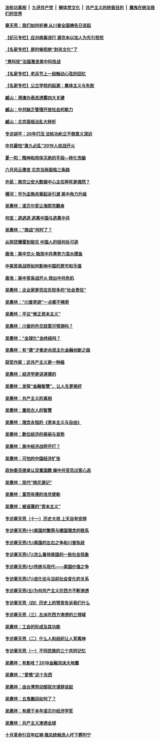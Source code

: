 ####  [法轮功真相](../../../../basic/blob/master/README.md?t=06231002) &nbsp;|&nbsp; [九评共产党](../../../../9ping.md/blob/master/README.md?t=06231002) &nbsp;|&nbsp; [解体党文化](../../../../jtdwh.md/blob/master/README.md?t=06231002)  &nbsp;|&nbsp; [共产主义的终极目的](../../../../gczydzjmd.md/blob/master/README.md?t=06231002) &nbsp;|&nbsp; [魔鬼在统治我们的世界](../../../../mgztzwmdsj.md/blob/master/README.md?t=06231002) 

#### [章天亮：我们如何祈祷 从川普全国祷告日说起](../pages/nsc423/n11944627.md?t=06231002) 

#### [【纪元专栏】应对病毒流行 渥京未以加人为先引担忧](../pages/nsc423/n11875714.md?t=06231002) 

#### [【名家专栏】是时候拒绝“封杀文化”了](../pages/nsc423/n11814093.md?t=06231002) 

#### [“黑科技”治国激发美中科技战](../pages/nsc423/n11638056.md?t=06231002) 

#### [【名家专栏】老兵节上一段触动心弦的回忆](../pages/nsc423/n11646016.md?t=06231002) 

#### [【名家专栏】公立学校的起源：集体主义与失败](../pages/nsc423/n11601833.md?t=06231002) 

#### [臧山：港澳办表态透露四大关键](../pages/nsc423/n11421628.md?t=06231002) 

#### [臧山：中共缺乏管理开放社会的能力](../pages/nsc423/n11407457.md?t=06231002) 

#### [臧山：北京面临治乱大转折](../pages/nsc423/n11406895.md?t=06231002) 

#### [专访胡平：20年打压 法轮功屹立不倒意义深远](../pages/nsc423/n11398800.md?t=06231002) 

#### [中共最怕“逢九必乱”2019人权战开火](../pages/nsc423/n11385248.md?t=06231002) 

#### [夏一阳：精神和肉体灭绝的手段—转化洗脑](../pages/nsc423/n11368250.md?t=06231002) 

#### [六月风云激变 北京当局面临三条路](../pages/nsc423/n11313668.md?t=06231002) 

#### [许茹：南京公安大数据中心主任猝死是偶然？](../pages/nsc423/n11064744.md?t=06231002) 

#### [横河：华为孟晚舟案起诉引渡 美中角力升级](../pages/nsc423/n11027230.md?t=06231002) 

#### [吴惠林：诺贝尔奖让海耶克翻身](../pages/nsc423/n10890049.md?t=06231002) 

#### [何坚：逃逃逃 逃离中国与逃离中共](../pages/nsc423/n10592891.md?t=06231002) 

#### [吴惠林：“商战”何时了？](../pages/nsc423/n10573558.md?t=06231002) 

#### [从网贷爆雷到股灾 中国人的钱何处可逃](../pages/nsc423/n10572800.md?t=06231002) 

#### [唐浩：美中交火 隐现中共黑势力混水摸鱼](../pages/nsc423/n10544040.md?t=06231002) 

#### [中美贸易战将如何影响中国的房市和币值](../pages/nsc423/n10543697.md?t=06231002) 

#### [唐浩：美中贸易战开火 烧出中共危机](../pages/nsc423/n10540126.md?t=06231002) 

#### [吴惠林：企业家是否应负较多的“社会责任”](../pages/nsc423/n10535022.md?t=06231002) 

#### [吴惠林：“川普奇迹”一点都不稀奇](../pages/nsc423/n10512808.md?t=06231002) 

#### [吴惠林：平议“修正资本主义”](../pages/nsc423/n10495724.md?t=06231002) 

#### [吴惠林：川普的外交政策可预测吗？](../pages/nsc423/n10462387.md?t=06231002) 

#### [吴惠林：“全球化”会终结吗？](../pages/nsc423/n10452838.md?t=06231002) 

#### [吴惠林：有“德”才能走向民主化金融创新之路](../pages/nsc423/n10432292.md?t=06231002) 

#### [获奖作家：这共产主义是一种癌](../pages/nsc423/n10431541.md?t=06231002) 

#### [吴惠林：经济学是讲道德的](../pages/nsc423/n10398014.md?t=06231002) 

#### [吴惠林：发挥“金融智慧”，让人生更美好](../pages/nsc423/n10375019.md?t=06231002) 

#### [吴惠林：共产主义的真相](../pages/nsc423/n10351394.md?t=06231002) 

#### [吴惠林：重拾古人的智慧](../pages/nsc423/n10337691.md?t=06231002) 

#### [吴惠林：理念永恒的《资本主义与自由》](../pages/nsc423/n10316274.md?t=06231002) 

#### [吴惠林：数位经济的美丽与哀愁](../pages/nsc423/n10292946.md?t=06231002) 

#### [吴惠林：美中经济战将开打？](../pages/nsc423/n10258825.md?t=06231002) 

#### [吴惠林：可怕的中国经济扩张](../pages/nsc423/n10219147.md?t=06231002) 

#### [政协委员提承认双重国籍 揭中共官员过客心态](../pages/nsc423/n10208809.md?t=06231002) 

#### [吴惠林：现代“桃花源记”](../pages/nsc423/n10185234.md?t=06231002) 

#### [吴惠林：富而有德的洛克斐勒](../pages/nsc423/n10142264.md?t=06231002) 

#### [吴惠林：被诬蔑的“资本主义”](../pages/nsc423/n10124816.md?t=06231002) 

#### [专访章天亮（十一）历史大戏 上天自有安排](../pages/nsc423/n10094905.md?t=06231002) 

#### [专访章天亮(十)美国的繁荣与建国理念的联系](../pages/nsc423/n10094899.md?t=06231002) 

#### [专访章天亮(九)美国的左右之争和川普执政](../pages/nsc423/n10094889.md?t=06231002) 

#### [专访章天亮(八)怎么看待美国的一些社会现象](../pages/nsc423/n10094857.md?t=06231002) 

#### [专访章天亮(七)传统与现代——美国价值之争](../pages/nsc423/n10093140.md?t=06231002) 

#### [专访章天亮(六)进化论与当前社会变化的关系](../pages/nsc423/n10092036.md?t=06231002) 

#### [专访章天亮(五)为何共产主义在西方不断渗透](../pages/nsc423/n10083620.md?t=06231002) 

#### [专访章天亮（四）历史上的预言告诉我们什么](../pages/nsc423/n10083606.md?t=06231002) 

#### [专访章天亮（三）左派在西方渗透的三领域](../pages/nsc423/n10081115.md?t=06231002) 

#### [吴惠林：工会的形成及其功能](../pages/nsc423/n10080633.md?t=06231002) 

#### [专访章天亮（二）什么人和组织让人背离神](../pages/nsc423/n10076637.md?t=06231002) 

#### [专访章天亮（一）不同民族的三个共同记忆](../pages/nsc423/n10074188.md?t=06231002) 

#### [吴惠林：有影呒？2018金融泡沫大地震](../pages/nsc423/n10040534.md?t=06231002) 

#### [吴惠林：“爱情”这个东西](../pages/nsc423/n10019423.md?t=06231002) 

#### [吴惠林：由台湾劳动部政次请辞说起](../pages/nsc423/n9979679.md?t=06231002) 

#### [吴惠林：五鬼搬运如何了？](../pages/nsc423/n9925338.md?t=06231002) 

#### [吴惠林：有感于本年诺贝尔经济学奖](../pages/nsc423/n9871883.md?t=06231002) 

#### [吴惠林：共产主义渗透全球](../pages/nsc423/n9812748.md?t=06231002) 

#### [十月革命引百年红祸 俄总统候选人吁下葬列宁](../pages/nsc423/n9810182.md?t=06231002) 

